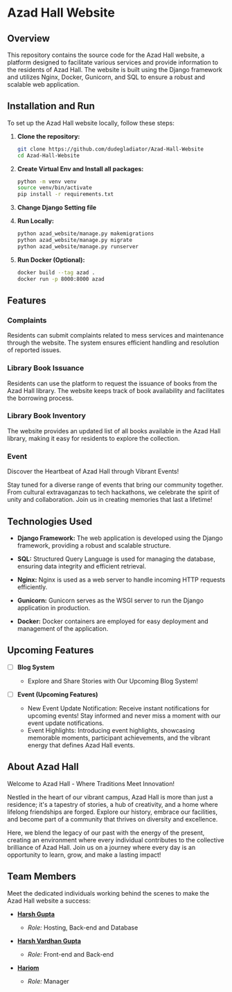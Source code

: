 # Azad Hall Website

## Overview

This repository contains the source code for the Azad Hall website, a platform designed to facilitate various services and provide information to the residents of Azad Hall. The website is built using the Django framework and utilizes Nginx, Docker, Gunicorn, and SQL to ensure a robust and scalable web application.

## Installation and Run

To set up the Azad Hall website locally, follow these steps:

1. **Clone the repository:**
   ```bash
   git clone https://github.com/dudegladiator/Azad-Hall-Website
   cd Azad-Hall-Website

2. **Create Virtual Env and Install all packages:**
     ```bash
     python -m venv venv
     source venv/bin/activate
     pip install -r requirements.txt

3. **Change Django Setting file**

4. **Run Locally:**
   ```bash
   python azad_website/manage.py makemigrations
   python azad_website/manage.py migrate
   python azad_website/manage.py runserver

5. **Run Docker (Optional):**
   ```bash
   docker build --tag azad .
   docker run -p 8000:8000 azad

## Features

### Complaints

   Residents can submit complaints related to mess services and maintenance through the website. The system ensures efficient handling and resolution of reported issues.

### Library Book Issuance

   Residents can use the platform to request the issuance of books from the Azad Hall library. The website keeps track of book availability and facilitates the borrowing process.

### Library Book Inventory

   The website provides an updated list of all books available in the Azad Hall library, making it easy for residents to explore the collection.

### Event

   Discover the Heartbeat of Azad Hall through Vibrant Events!

   Stay tuned for a diverse range of events that bring our community together. From cultural extravaganzas to tech hackathons, we celebrate the spirit of unity and collaboration. Join us in creating memories that last a lifetime!



## Technologies Used

- **Django Framework:** The web application is developed using the Django framework, providing a robust and scalable structure.

- **SQL:** Structured Query Language is used for managing the database, ensuring data integrity and efficient retrieval.

- **Nginx:** Nginx is used as a web server to handle incoming HTTP requests efficiently.

- **Gunicorn:** Gunicorn serves as the WSGI server to run the Django application in production.

- **Docker:** Docker containers are employed for easy deployment and management of the application.

## Upcoming Features

- [ ] **Blog System**
   - Explore and Share Stories with Our Upcoming Blog System!

- [ ] **Event (Upcoming Features)**
   -  New Event Update Notification: Receive instant notifications for upcoming events! Stay informed and never miss a moment with our event update notifications.
   -  Event Highlights: Introducing event highlights, showcasing memorable moments, participant achievements, and the vibrant energy that defines Azad Hall events.



## About Azad Hall

   Welcome to Azad Hall - Where Traditions Meet Innovation!

   Nestled in the heart of our vibrant campus, Azad Hall is more than just a residence; it's a tapestry of stories, a hub of creativity, and a home where lifelong friendships are forged. Explore our history, embrace our facilities, and become part of a community that thrives on diversity and excellence.

   Here, we blend the legacy of our past with the energy of the present, creating an environment where every individual contributes to the collective brilliance of Azad Hall. Join us on a journey where every day is an opportunity to learn, grow, and make a lasting impact!


## Team Members

Meet the dedicated individuals working behind the scenes to make the Azad Hall website a success:

- **[Harsh Gupta](https://github.com/dudegladiator)**
  - *Role:* Hosting, Back-end and Database

- **[Harsh Vardhan Gupta](https://github.com/harshvg247)**
  - *Role:* Front-end and Back-end

- **[Hariom ](https://github.com/hariom1)**
  - *Role:* Manager

<!-- Add more team members as needed -->




